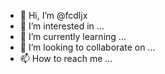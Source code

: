 - 👋 Hi, I’m @fcdljx
- 👀 I’m interested in ...
- 🌱 I’m currently learning ...
- 💞️ I’m looking to collaborate on ...
- 📫 How to reach me ...

<!---
fcdljx/fcdljx is a ✨ special ✨ repository because its `README.md` (this file) appears on your GitHub profile.
You can click the Preview link to take a look at your changes.
--->
